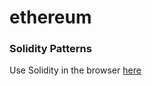 # ethereum
### Solidity Patterns
Use Solidity in the browser [here](https://chriseth.github.io/browser-solidity/)

